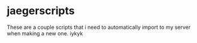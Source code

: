 # jaegerscripts
These are a couple scripts that i need to automatically import to my server when making a new one. iykyk

